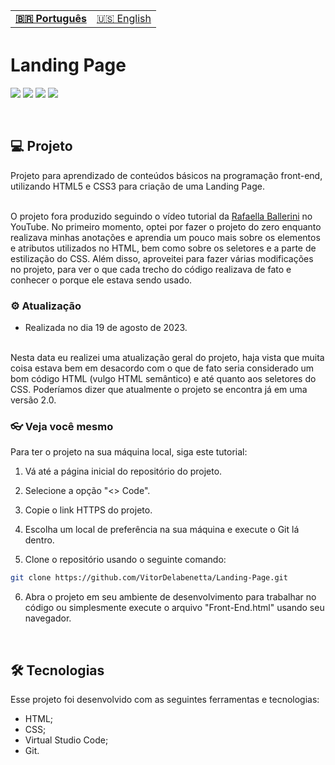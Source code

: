 <table align="left">
  <tr>
    <td>
      <b><a href="README.md"> 🇧🇷 Português </a></b>
    </td>
    <td>
      <a href="README-US.md"> 🇺🇸 English </a>
    </td>
  </tr>
</table>

<br><br>

# Landing Page
![](https://img.shields.io/badge/HTML5-E34F26?style=for-the-badge&logo=html5&logoColor=white) <!-- HTML -->
![](https://img.shields.io/badge/CSS3-1572B6?style=for-the-badge&logo=css3&logoColor=white) <!-- CSS -->
![](https://img.shields.io/badge/Visual_Studio_Code-0078D4?style=for-the-badge&logo=visual%20studio%20code&logoColor=white) <!-- VSCode -->
![](https://img.shields.io/badge/Markdown-000000?style=for-the-badge&logo=markdown&logoColor=white) <!-- README -->

<br>

## 💻 Projeto

Projeto para aprendizado de conteúdos básicos na programação front-end, utilizando HTML5 e CSS3 para criação de uma Landing Page.

<br>
O projeto fora produzido seguindo o vídeo tutorial da <a href="https://www.youtube.com/watch?v=llF6vD-RljE">Rafaella Ballerini</a> no YouTube. No primeiro momento, optei por fazer o projeto do zero enquanto realizava minhas anotações e aprendia um pouco mais sobre os elementos e atributos utilizados no HTML, bem como sobre os seletores e a parte de estilização do CSS. Além disso, aproveitei para fazer várias modificações no projeto, para ver o que cada trecho do código realizava de fato e conhecer o porque ele estava sendo usado.

<br>

### ⚙ Atualização 
- Realizada no dia 19 de agosto de 2023.

<br>
Nesta data eu realizei uma atualização geral do projeto, haja vista que muita coisa estava bem em desacordo com o que de fato seria considerado um bom código HTML (vulgo HTML semântico) e até quanto aos seletores do CSS. Poderíamos dizer que atualmente o projeto se encontra já em uma versão 2.0.

### 👓 Veja você mesmo
Para ter o projeto na sua máquina local, siga este tutorial:
<br>

1. Vá até a página inicial do repositório do projeto.

2. Selecione a opção "<> Code".

3. Copie o link HTTPS do projeto.

4. Escolha um local de preferência na sua máquina e execute o Git lá dentro.

5. Clone o repositório usando o seguinte comando:

```bash
git clone https://github.com/VitorDelabenetta/Landing-Page.git
```
6. Abra o projeto em seu ambiente de desenvolvimento para trabalhar no código ou simplesmente execute o arquivo "Front-End.html" usando seu navegador.

<br>

## 🛠 Tecnologias

Esse projeto foi desenvolvido com as seguintes ferramentas e tecnologias:

- HTML;
- CSS;
- Virtual Studio Code;
- Git.
